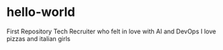 # hello-world
First Repository
Tech Recruiter who felt in love with AI and DevOps
I love pizzas and italian girls
